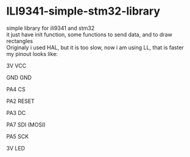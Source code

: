 # ILI9341-simple-stm32-library
simple library for ili9341 and stm32  
it just have init function, some functions to send data, and to draw rectangles  
Originaly i used HAL, but it is too slow, now i am using LL, that is faster  
my pinout looks like:  
  
3V	VCC
  
GND	GND
  
PA4	CS
  
PA2	RESET
  
PA3	DC
  
PA7	SDI (MOSI)
  
PA5	SCK	
  
3V LED
